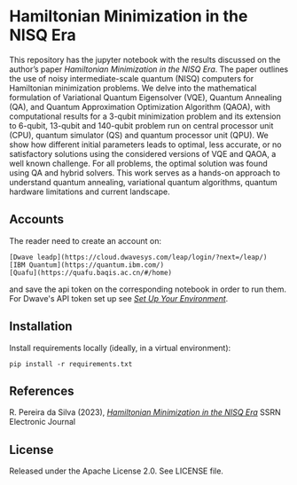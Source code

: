 # Hamiltonian Minimization in the NISQ Era

This repository has the jupyter notebook with the results discussed on the author’s paper _Hamiltonian Minimization in the NISQ Era_. The paper outlines the use of noisy intermediate-scale quantum (NISQ) computers for Hamiltonian minimization problems. We delve into the mathematical formulation of Variational Quantum Eigensolver (VQE), Quantum Annealing (QA), and Quantum Approximation Optimization Algorithm (QAOA), with computational results for a 3-qubit minimization problem and its extension to 6-qubit, 13-qubit and 140-qubit problem run on central processor unit (CPU), quantum simulator (QS) and quantum processor unit (QPU). We show how different initial parameters leads to optimal, less accurate, or no satisfactory solutions using the considered versions of VQE and QAOA, a well known challenge. For all problems, the optimal solution was found using QA and hybrid solvers. This work serves as a hands-on approach to understand quantum annealing, variational quantum
algorithms, quantum hardware limitations and current landscape.


## Accounts

The reader need to create an account on:

    [Dwave leadp](https://cloud.dwavesys.com/leap/login/?next=/leap/)
    [IBM Quantum](https://quantum.ibm.com/)
    [Quafu](https://quafu.baqis.ac.cn/#/home)

and save the api token on the corresponding notebook in order to run them. For Dwave's API token set up see [_Set Up Your Environment_](https://docs.ocean.dwavesys.com/en/latest/overview/install.html).


## Installation

Install requirements locally (ideally, in a virtual environment):

    pip install -r requirements.txt


## References

R. Pereira da Silva (2023), [_Hamiltonian Minimization in the NISQ Era_](https://papers.ssrn.com/sol3/papers.cfm?abstract_id=4501788) SSRN Electronic Journal

## License

Released under the Apache License 2.0. See LICENSE file.
